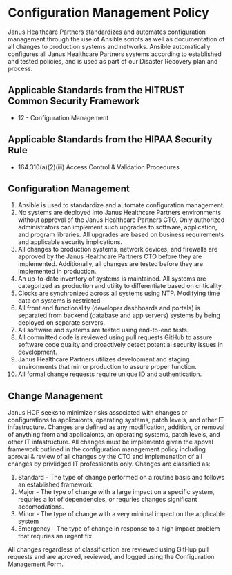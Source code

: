 # Configuration Management Policy

Janus Healthcare Partners standardizes and automates configuration management through the use of Ansible scripts as well as documentation of all changes to production systems and networks. Ansible automatically configures all Janus Healthcare Partners systems according to established and tested policies, and is used as part of our Disaster Recovery plan and process.

## Applicable Standards from the HITRUST Common Security Framework

* 12 - Configuration Management

## Applicable Standards from the HIPAA Security Rule

* 164.310(a)(2)(iii) Access Control & Validation Procedures

## Configuration Management

1. Ansible is used to standardize and automate configuration management.
2. No systems are deployed into Janus Healthcare Partners environments without approval of the Janus Healthcare Partners CTO.  Only authorized administrators can implement such upgrades to software, application, and program libraries.  All upgrades are based on business requirements and applicable security implications.
4. All changes to production systems, network devices, and firewalls are approved by the Janus Healthcare Partners CTO before they are implemented. Additionally, all changes are tested before they are implemented in production.
5. An up-to-date inventory of systems is maintained. All systems are categorized as production and utility to differentiate based on criticality.
6. Clocks are synchronized across all systems using NTP. Modifying time data on systems is restricted.
7. All front end functionality (developer dashboards and portals) is separated from backend (database and app servers) systems by being deployed on separate servers.
8. All software and systems are tested using end-to-end tests.
9. All committed code is reviewed using pull requests GitHub to assure software code quality and proactively detect potential security issues in development.
10. Janus Healthcare Partners utilizes development and staging environments that mirror production to assure proper function.
11. All formal change requests require unique ID and authentication.

## Change Management
Janus HCP seeks to minimize risks associated with changes or configurations to applicaionts, operating systems, patch levels, and other IT infastructure.  Changes are defined as any modification, addition, or removal of anything from and applicaionts, an operating systems, patch levels, and other IT infastructure.  All changes must be implementd given the apoval framework outlined in the configuration management policy including aproval & review of all changes by the CTO and implemenation of all changes by privlidged IT professionals only.  Changes are classified as:

1. Standard - The type of change performed on a routine basis and follows an established framework
2. Major - The type of change with a large impact on a specific system, requries a lot of dependencies, or requries changes significant accomodations.
3. Minor - The type of change with a very minimal impact on the applicable system
4. Emergency - The type of change in response to a high impact problem that requries an urgent fix.

All changes regardless of classification are reviewed using GitHup pull requests and are aproved, reviewed, and logged using the Configuration Management Form.
